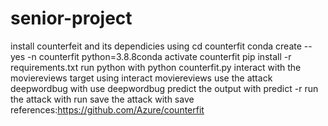 # senior-project
install counterfeit and its dependicies using cd counterfit conda create --yes -n counterfit python=3.8.8conda activate counterfit pip install -r requirements.txt
run python with python counterfit.py
interact with the moviereviews target using interact moviereviews
use the attack deepwordbug with use deepwordbug
predict the output with predict -r
run the attack with run
save the attack with save
references:https://github.com/Azure/counterfit
